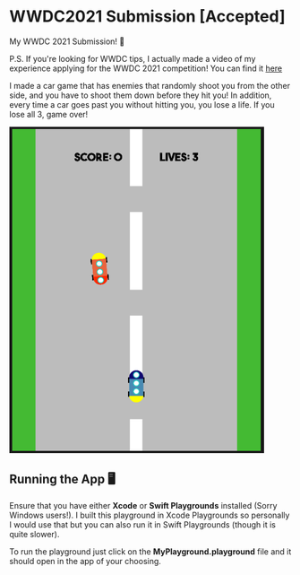 # WWDC2021 Submission [Accepted]


My WWDC 2021 Submission! 🚀

P.S. If you're looking for WWDC tips, I actually made a video of my experience applying for the WWDC 2021 competition! You can find it [here](https://youtu.be/T32k8JW4J0g)

I made a car game that has enemies that randomly shoot you from the other side, and you have to shoot them down before they hit you! In addition, every time a car goes past you without hitting you, you lose a life. If you lose all 3, game over!

![An Image of my playground running](images/Screenshot.png)


## Running the App 🖥

Ensure that you have either **Xcode** or **Swift Playgrounds** installed (Sorry Windows users!). I built this playground in Xcode Playgrounds so personally I would use that but you can also run it in Swift Playgrounds (though it is quite slower).

To run the playground just click on the **MyPlayground.playground** file and it should open in the app of your choosing.